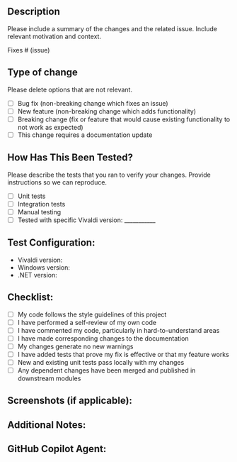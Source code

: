 ## Description

Please include a summary of the changes and the related issue. Include relevant motivation and context.

Fixes # (issue)

## Type of change

Please delete options that are not relevant.

- [ ] Bug fix (non-breaking change which fixes an issue)
- [ ] New feature (non-breaking change which adds functionality)
- [ ] Breaking change (fix or feature that would cause existing functionality to not work as expected)
- [ ] This change requires a documentation update

## How Has This Been Tested?

Please describe the tests that you ran to verify your changes. Provide instructions so we can reproduce.

- [ ] Unit tests
- [ ] Integration tests
- [ ] Manual testing
- [ ] Tested with specific Vivaldi version: ___________

## Test Configuration:
* Vivaldi version:
* Windows version:
* .NET version:

## Checklist:

- [ ] My code follows the style guidelines of this project
- [ ] I have performed a self-review of my own code
- [ ] I have commented my code, particularly in hard-to-understand areas
- [ ] I have made corresponding changes to the documentation
- [ ] My changes generate no new warnings
- [ ] I have added tests that prove my fix is effective or that my feature works
- [ ] New and existing unit tests pass locally with my changes
- [ ] Any dependent changes have been merged and published in downstream modules

## Screenshots (if applicable):

<!-- Add screenshots to help explain your changes -->

## Additional Notes:

<!-- Add any additional notes about the pull request here -->

## GitHub Copilot Agent:

<!-- If you need help from GitHub Copilot Agent, you can:
- @mention copilot in comments to request assistance
- Use the "Copilot Agent Task" issue template for structured requests
- Ask for code reviews, testing help, or implementation guidance
-->